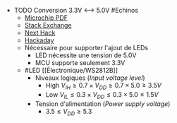 - TODO Conversion 3.3V <--> 5.0V #Echinos
	- [Microchip PDF](https://www.newark.com/pdfs/techarticles/microchip/3_3vto5vAnalogTipsnTricksBrchr.pdf)
	- [Stack Exchange](https://electronics.stackexchange.com/questions/81580/step-up-3-3v-to-5v-for-digital-i-o)
	- [Next Hack](https://next-hack.com/index.php/2020/02/15/how-to-interface-a-3-3v-output-to-a-5v-input/)
	- [Hackaday](https://hackaday.com/2017/01/20/cheating-at-5v-ws2812-control-to-use-a-3-3v-data-line/)
	- Nécessaire pour supporter l'ajout de LEDs
		- LED nécessite une tension de 5.0V
		- MCU supporte seulement 3.3V
	- #LED [[Électronique/WS2812B]]
		- Niveaux logiques (*Input voltage level*)
			- High $V_{IH} \geq 0.7 \times V_{DD} \geq 0.7 \times 5.0 \geq 3.5V$
			- Low $V_{IL} \leq 0.3 \times V_{DD} \leq 0.3 \times 5.0 \leq 1.5V$
		- Tension d'alimentation (*Power supply voltage*)
			- $3.5 \leq V_{DD} \geq 5.3$